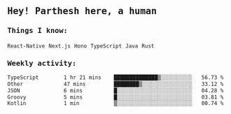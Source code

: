 <samp>
    <h2>Hey! Parthesh here, a human</h2>
    <h3>Things I know: </h3>
    <code>React-Native</code> <code>Next.js</code> <code>Hono</code> <code>TypeScript</code> <code>Java</code> <code>Rust</code>
    <h3>Weekly activity:</h3>
<!--START_SECTION:waka-->

```txt
TypeScript        1 hr 21 mins    ██████████████▒░░░░░░░░░░   56.73 %
Other             47 mins         ████████▒░░░░░░░░░░░░░░░░   33.12 %
JSON              6 mins          █░░░░░░░░░░░░░░░░░░░░░░░░   04.28 %
Groovy            5 mins          █░░░░░░░░░░░░░░░░░░░░░░░░   03.81 %
Kotlin            1 min           ▒░░░░░░░░░░░░░░░░░░░░░░░░   00.74 %
```

<!--END_SECTION:waka-->
</samp>
